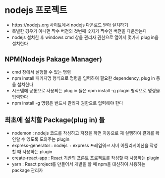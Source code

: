 # nodejs 프로젝트
* https://nodejs.org 사이트에서 nodejs 다운로드 받아 설치하기
* 특별한 경우가 아니면 짝수 버전의 첫번째 숫자가 짝수인 버전을 다운받는다
* nodejs 설치한 후 windows cmd 창을 관리자 권한으로 열어서 몇가지 plug in을 설치한다

## NPM(Nodejs Pakage Manager)
* cmd 창에서 실행할 수 있는 명령
* npm install 패키지명 형식으로 명령을 입력하여 필요한 dependency, plug in 등을 설치한다
* 시스템에 공통으로 사용되는 plug in 들은 npm install -g plugin 형식으로 명령을 입력한다
* npm install -g 명령은 반드시 관리자 권한으로 입력해야 한다

## 최초에 설치할 Package(plug in) 들
* nodemon : nodejs 코드를 작성하고 저장을 하면 자동으로 재 실행하여 결과를 확인할 수 있도록 도와주는 plugin
* express-generator : nodejs + express 프레임워크 서버 어플리케이션을 작성할 때 사용하는 plugin
* create-react-app : React 기반의 프론트 프로젝트를 작성할 때 사용하는 plugin
* yarn : React project를 만들어서 개발을 할 때 npm을 대신하여 사용하는 package 관리자